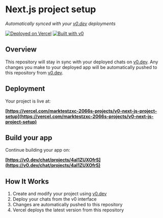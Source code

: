 # Next.js project setup

*Automatically synced with your [v0.dev](https://v0.dev) deployments*

[![Deployed on Vercel](https://img.shields.io/badge/Deployed%20on-Vercel-black?style=for-the-badge&logo=vercel)](https://vercel.com/marktestzxc-2066s-projects/v0-next-js-project-setup)
[![Built with v0](https://img.shields.io/badge/Built%20with-v0.dev-black?style=for-the-badge)](https://v0.dev/chat/projects/4aI1ZUXOfrS)

## Overview

This repository will stay in sync with your deployed chats on [v0.dev](https://v0.dev).
Any changes you make to your deployed app will be automatically pushed to this repository from [v0.dev](https://v0.dev).

## Deployment

Your project is live at:

**[https://vercel.com/marktestzxc-2066s-projects/v0-next-js-project-setup](https://vercel.com/marktestzxc-2066s-projects/v0-next-js-project-setup)**

## Build your app

Continue building your app on:

**[https://v0.dev/chat/projects/4aI1ZUXOfrS](https://v0.dev/chat/projects/4aI1ZUXOfrS)**

## How It Works

1. Create and modify your project using [v0.dev](https://v0.dev)
2. Deploy your chats from the v0 interface
3. Changes are automatically pushed to this repository
4. Vercel deploys the latest version from this repository